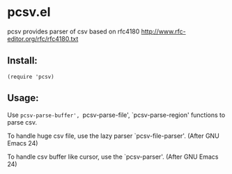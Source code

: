 # pcsv.el

pcsv provides parser of csv based on rfc4180
http://www.rfc-editor.org/rfc/rfc4180.txt


## Install:

    (require 'pcsv)

## Usage:

Use `pcsv-parse-buffer', `pcsv-parse-file', `pcsv-parse-region' functions
to parse csv.

To handle huge csv file, use the lazy parser `pcsv-file-parser'. (After GNU Emacs 24)

To handle csv buffer like cursor, use the `pcsv-parser'. (After GNU Emacs 24)

